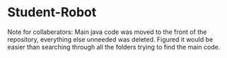 # Student-Robot
Note for collaberators:
Main java code was moved to the front of the repository, everything else unneeded was deleted.
Figured it would be easier than searching through all the folders trying to find the main code.
